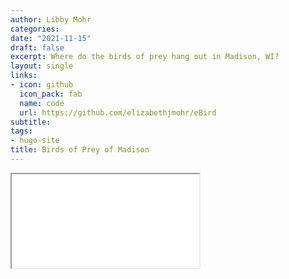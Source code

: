 ```yaml
---
author: Libby Mohr
categories:
date: "2021-11-15"
draft: false
excerpt: Where do the birds of prey hang out in Madison, WI? 
layout: single
links:
- icon: github
  icon_pack: fab
  name: code
  url: https://github.com/elizabethjmohr/eBird
subtitle: 
tags:
- hugo-site
title: Birds of Prey of Madison
---
```


<iframe src="map.html"> </iframe>
